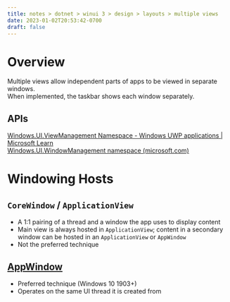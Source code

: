 ```yaml
---
title: notes > dotnet > winui 3 > design > layouts > multiple views
date: 2023-01-02T20:53:42-0700
draft: false
---
```

# Overview
Multiple views allow independent parts of apps to be viewed in separate windows.  
When implemented, the taskbar shows each window separately.

## APIs
[Windows.UI.ViewManagement Namespace - Windows UWP applications | Microsoft Learn](https://learn.microsoft.com/en-us/uwp/api/windows.ui.viewmanagement)  
[Windows.UI.WindowManagement namespace (microsoft.com)](https://learn.microsoft.com/en-us/uwp/api/windows.ui.windowmanagement)  

# Windowing Hosts
## `CoreWindow` / `ApplicationView`
- A 1:1 pairing of a thread and a window the app uses to display content
- Main view is always hosted in `ApplicationView`; content in a secondary window can be hosted in an `ApplicationView` or `AppWindow`
- Not the preferred technique

## [AppWindow](https://learn.microsoft.com/en-us/windows/apps/design/layout/app-window)
- Preferred technique (Windows 10 1903+)
- Operates on the same UI thread it is created from

